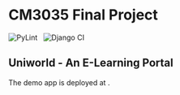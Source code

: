# CM3035 Final Project
![PyLint](https://github.com/adityamukho/cm3035-elearning/actions/workflows/pylint.yml/badge.svg)
&nbsp;
![Django CI](https://github.com/adityamukho/cm3035-elearning/actions/workflows/django.yml/badge.svg)

## Uniworld - An E-Learning Portal
The demo app is deployed at [](https://cm3035-elearning.onrender.com).
